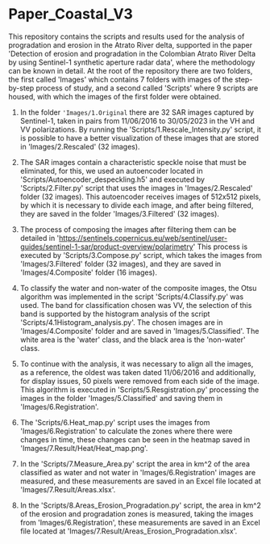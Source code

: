# Paper_Coastal_V3

This repository contains the scripts and results used for the analysis of progradation and erosion in the Atrato River delta, supported in the paper 'Detection of erosion and progradation in the Colombian Atrato River Delta by using Sentinel-1 synthetic aperture radar data', where the methodology can be known in detail. At the root of the repository there are two folders, the first called 'Images' which contains 7 folders with images of the step-by-step process of study, and a second called 'Scripts' where 9 scripts are housed, with which the images of the first folder were obtained.

1. In the folder `'Images/1.Original`  there are 32 SAR images captured by Sentinel-1, taken in pairs from 11/06/2016 to 30/05/2023 in the VH and VV polarizations. By running the 'Scripts/1.Rescale_Intensity.py' script, it is possible to have a better visualization of these images that are stored in 'Images/2.Rescaled' (32 images).

2. The SAR images contain a characteristic speckle noise that must be eliminated, for this, we used an autoencoder located in 'Scripts/Autoencoder_despeckling.h5' and executed by 'Scripts/2.Filter.py' script that uses the images in 'Images/2.Rescaled' folder (32 images). This autoencoder receives images of 512x512 pixels, by which it is necessary to divide each image, and after being filtered, they are saved in the folder 'Images/3.Filtered' (32 images).

3. The process of composing the images after filtering them can be detailed in 'https://sentinels.copernicus.eu/web/sentinel/user-guides/sentinel-1-sar/product-overview/polarimetry' This process is executed by 'Scripts/3.Compose.py' script, which takes the images from 'Images/3.Filtered' folder (32 images), and they are saved in 'Images/4.Composite' folder (16 images).

4. To classify the water and non-water of the composite images, the Otsu algorithm was implemented in the script 'Scripts/4.Classify.py' was used. The band for classification chosen was VV, the selection of this band is supported by the histogram analysis of the script 'Scripts/4.1Histogram_analysis.py'. The chosen images are in 'Images/4.Composite' folder and are saved in 'Images/5.Classified'. The white area is the 'water' class, and the black area is the 'non-water' class.

5. To continue with the analysis, it was necessary to align all the images, as a reference, the oldest was taken dated 11/06/2016 and additionally, for display issues, 50 pixels were removed from each side of the image. This algorithm is executed in 'Scripts/5.Resgistration.py' processing the images in the folder 'Images/5.Classified' and saving them in 'Images/6.Registration'.

6. The 'Scripts/6.Heat_map.py' script uses the images from 'Images/6.Registration' to calculate the zones where there were changes in time, these changes can be seen in the heatmap saved in 'Images/7.Result/Heat/Heat_map.png'.

7. In the 'Scripts/7.Measure_Area.py' script the area in km^2 of the area classified as water and not water in 'Images/6.Registration' images are measured, and these measurements are saved in an Excel file located at 'Images/7.Result/Areas.xlsx'.

8. In the 'Scripts/8.Areas_Erosion_Progradation.py' script, the area in km^2 of the erosion and progradation zones is measured, taking the images from 'Images/6.Registration', these measurements are saved in an Excel file located at 'Images/7.Result/Areas_Erosion_Progradation.xlsx'.
